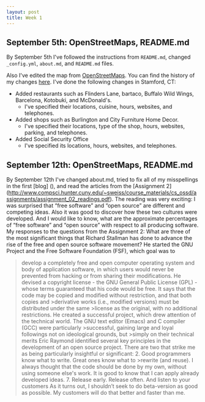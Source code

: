 ```yaml
---
layout: post
title: Week 1
---
```


## September 5th: OpenStreetMaps, README.md
By September 5th I've followed the instructions from `README.md`, changed `_config.yml`, `about.md`, and `README.md` files. 

Also I've edited the map from [OpenStreetMaps](https://www.openstreetmap.org). You can find the history of my changes [here]( https://www.openstreetmap.org/user/LiudmilaZyrianova239/history).
I've done the following changes in Stamford, CT:
* Added restaurants such as Flinders Lane, bartaco, Buffalo Wild Wings, Barcelona, Kotobuki, and McDonald's. 
  * I've specified their locations, cuisine, hours, websites, and telephones.
* Added shops such as Burlington and City Furniture Home Decor.
  * I've specified their locations, type of the shop, hours, websites, parking, and telephones.
* Added Social Security Office
  * I've specified its locations, hours, websites, and telephones.
  
## September 12th: OpenStreetMaps, README.md
By September 12th I've changed about.md, tried to fix all of my misspellings in the first [blog] (), and read the articles from the [Assignment 2] (http://www.compsci.hunter.cuny.edu/~sweiss/course_materials/cs_ossd/assignments/assignment_02_readings.pdf). The reading was very exciting: I was surprised that “free software” and “open source” are different and competing ideas. Also it was good to discover how these two cultures were developed. And I would like to know, what are the approximate percentages of “free software” and “open source” with respect to all producing software.
My responses to the questions from the Assignment 2:
What are three of the most significant things that Richard Stallman has done to advance the rise of the free and open source software movement? 
He started the GNU Project and the Free Software Foundation (FSF), which goal was to 
>develop a completely free and open computer operating system and body of application software, in which users would never be prevented from hacking or from sharing their modifications.
He devised a copyright license - the GNU General Public License (GPL) - whose terms guaranteed that his code would be free. It says that the code 
>may be copied and modified without restriction, and that both copies and >derivative works (i.e., modified versions) must be distributed under the same >license as the original, with no additional restrictions.
He created a successful project, which drew attention of the technical world. 
>The GNU text editor (Emacs) and C compiler (GCC) were particularly >successful, gaining large and loyal followings not on ideological grounds, but >simply on their technical merits
Eric Raymond identified several key principles in the development of an open source project. There are two that strike me as being particularly insightful or significant:
> 2. Good programmers know what to write. Great ones know what to >rewrite (and reuse).
I always thought that the code should be done by my own, without using someone else's work. It is good to know that I can apply already developed ideas.
> 7. Release early. Release often. And listen to your customers
As it turns out, I shouldn’t seek to do beta-version as good as possible. My customers will do that better and faster than me.

